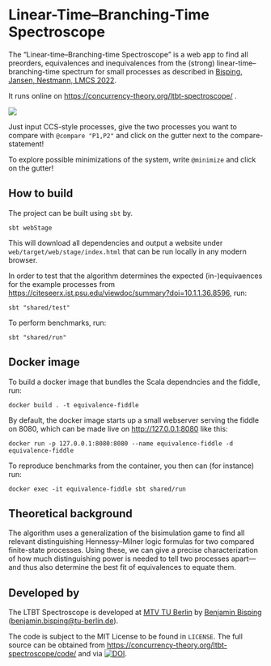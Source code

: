 # Linear-Time–Branching-Time Spectroscope

The “Linear-time–Branching-time Spectroscope” is a web app to find all preorders, equivalences and inequivalences from the (strong) linear-time–branching-time spectrum for small processes as described in [Bisping, Jansen, Nestmann, LMCS 2022](https://doi.org/10.46298/lmcs-18(3:19)2022).

It runs online on https://concurrency-theory.org/ltbt-spectroscope/ .

![](doc/usage-illustration.gif)

Just input CCS-style processes, give the two processes you want to compare with `@compare "P1,P2"` and click on the gutter next to the compare-statement!

To explore possible minimizations of the system, write `@minimize` and click on the gutter!

## How to build

The project can be built using `sbt` by.

```
sbt webStage
```

This will download all dependencies and output a website under `web/target/web/stage/index.html` that can be run locally in any modern browser.

In order to test that the algorithm determines the expected (in-)equivaences for the example processes from https://citeseerx.ist.psu.edu/viewdoc/summary?doi=10.1.1.36.8596, run:

```
sbt "shared/test"
```

To perform benchmarks, run:

```
sbt "shared/run"
```

## Docker image

To build a docker image that bundles the Scala dependncies and the fiddle, run:

```
docker build . -t equivalence-fiddle
```

By default, the docker image starts up a small webserver serving the fiddle on 8080, which can be made live on <http://127.0.0.1:8080> like this:

```
docker run -p 127.0.0.1:8080:8080 --name equivalence-fiddle -d equivalence-fiddle
```

To reproduce benchmarks from the container, you then can (for instance) run:

```
docker exec -it equivalence-fiddle sbt shared/run
```

## Theoretical background

The algorithm uses a generalization of the bisimulation game to find all relevant distinguishing Hennessy–Milner logic formulas for two compared finite-state processes. Using these, we can give a precise characterization of how much distinguishing power is needed to tell two processes apart—and thus also determine the best fit of equivalences to equate them.

## Developed by

The LTBT Spectroscope is developed at [MTV TU Berlin](https://www.mtv.tu-berlin.de) by [Benjamin Bisping](https://bbisping.de) (benjamin.bisping@tu-berlin.de).

The code is subject to the MIT License to be found in `LICENSE`. The full source can be obtained from <https://concurrency-theory.org/ltbt-spectroscope/code/> and via [![DOI](https://zenodo.org/badge/DOI/10.5281/zenodo.6726494.svg)](https://doi.org/10.5281/zenodo.6726494).
